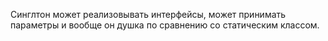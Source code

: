 Синглтон может реализовывать интерфейсы, может принимать параметры и вообще он душка по сравнению со статическим классом. 